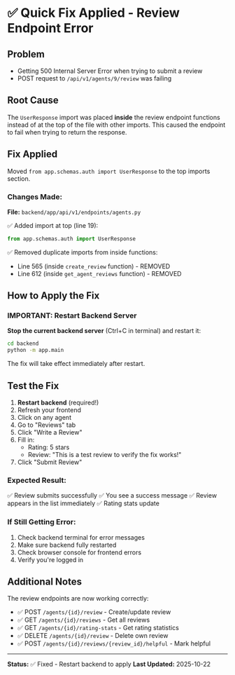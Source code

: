 # ✅ Quick Fix Applied - Review Endpoint Error

## Problem
- Getting 500 Internal Server Error when trying to submit a review
- POST request to `/api/v1/agents/9/review` was failing

## Root Cause
The `UserResponse` import was placed **inside** the review endpoint functions instead of at the top of the file with other imports. This caused the endpoint to fail when trying to return the response.

## Fix Applied
Moved `from app.schemas.auth import UserResponse` to the top imports section.

### Changes Made:
**File:** `backend/app/api/v1/endpoints/agents.py`

✅ Added import at top (line 19):
```python
from app.schemas.auth import UserResponse
```

✅ Removed duplicate imports from inside functions:
- Line 565 (inside `create_review` function) - REMOVED
- Line 612 (inside `get_agent_reviews` function) - REMOVED

## How to Apply the Fix

### **IMPORTANT: Restart Backend Server**

**Stop the current backend server** (Ctrl+C in terminal) and restart it:

```bash
cd backend
python -m app.main
```

The fix will take effect immediately after restart.

## Test the Fix

1. **Restart backend** (required!)
2. Refresh your frontend
3. Click on any agent
4. Go to "Reviews" tab
5. Click "Write a Review"
6. Fill in:
   - Rating: 5 stars
   - Review: "This is a test review to verify the fix works!"
7. Click "Submit Review"

### Expected Result:
✅ Review submits successfully
✅ You see a success message
✅ Review appears in the list immediately
✅ Rating stats update

### If Still Getting Error:
1. Check backend terminal for error messages
2. Make sure backend fully restarted
3. Check browser console for frontend errors
4. Verify you're logged in

## Additional Notes

The review endpoints are now working correctly:
- ✅ POST `/agents/{id}/review` - Create/update review
- ✅ GET `/agents/{id}/reviews` - Get all reviews
- ✅ GET `/agents/{id}/rating-stats` - Get rating statistics
- ✅ DELETE `/agents/{id}/review` - Delete own review
- ✅ POST `/agents/{id}/reviews/{review_id}/helpful` - Mark helpful

---

**Status:** ✅ Fixed - Restart backend to apply
**Last Updated:** 2025-10-22
